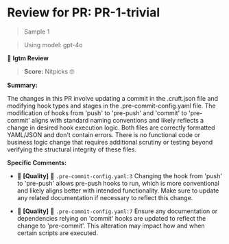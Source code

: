 # Review for PR: PR-1-trivial

> Sample 1

> Using model: gpt-4o


🦉 **lgtm Review**

> **Score:** Nitpicks 🤓

**Summary:**

The changes in this PR involve updating a commit in the .cruft.json file and modifying hook types and stages in the .pre-commit-config.yaml file. The modification of hooks from 'push' to 'pre-push' and 'commit' to 'pre-commit' aligns with standard naming conventions and likely reflects a change in desired hook execution logic. Both files are correctly formatted YAML/JSON and don't contain errors. There is no functional code or business logic change that requires additional scrutiny or testing beyond verifying the structural integrity of these files.

**Specific Comments:**

- 🦉 **[Quality]** 🔵 `.pre-commit-config.yaml:3` Changing the hook from 'push' to 'pre-push' allows pre-push hooks to run, which is more conventional and likely aligns better with intended functionality. Make sure to update any related documentation if necessary to reflect this change.

- 🦉 **[Quality]** 🔵 `.pre-commit-config.yaml:7` Ensure any documentation or dependencies relying on 'commit' hooks are updated to reflect the change to 'pre-commit'. This alteration may impact how and when certain scripts are executed.